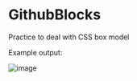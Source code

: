 # GithubBlocks

Practice to deal with CSS box model

Example output:

![image](https://github.com/FransiskusAgapa/GithubBlocks/assets/137876704/b56b2239-9b70-4ae5-95ae-1c8cc6aab692)
